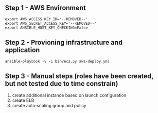 ## Step 1 - AWS Environment 
```
export AWS_ACCESS_KEY_ID='--REMOVED--'
export AWS_SECRET_ACCESS_KEY='--REMOVED--'
export ANSIBLE_HOST_KEY_CHECKING=False
```

## Step 2 - Provioning infrastructure and application
```
ansible-playbook -v -i bin/ec2.py aws-deploy.yml
```

## Step 3 - Manual steps (roles have been created, but not tested due to time constrain)
1. create additional instance based on launch configuration
2. create ELB
3. create auto-scaling group and policy

